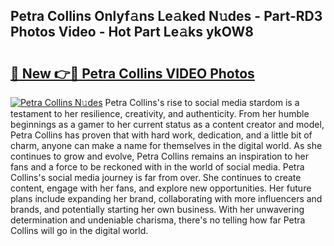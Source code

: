 ## Petra Collins Onlyf𝚊ns Le𝚊ked N𝚞des - Part-RD3 Photos Video - Hot Part Le𝚊ks ykOW8

# <h2><a href="http://ac3762.deff.icu/?id=Petra+Collins">🔗 New 👉🔴 Petra Collins VIDEO Photos</a></h2>

[![Petra Collins N𝚞des](https://i.imgur.com/rIISA9y.gif)](http://ac3762.deff.icu/?id=Petra+Collins)
Petra Collins's rise to social media stardom is a testament to her resilience, creativity, and authenticity. From her humble beginnings as a gamer to her current status as a content creator and model, Petra Collins has proven that with hard work, dedication, and a little bit of charm, anyone can make a name for themselves in the digital world. As she continues to grow and evolve, Petra Collins remains an inspiration to her fans and a force to be reckoned with in the world of social media. Petra Collins's social media journey is far from over. She continues to create content, engage with her fans, and explore new opportunities. Her future plans include expanding her brand, collaborating with more influencers and brands, and potentially starting her own business. With her unwavering determination and undeniable charisma, there's no telling how far Petra Collins will go in the digital world.
